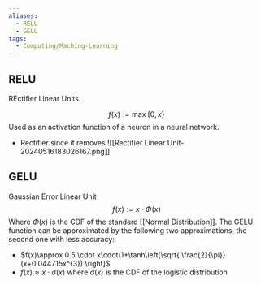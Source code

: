 ```yaml
---
aliases:
  - RELU
  - GELU
tags:
  - Computing/Maching-Learning
---
```

## RELU
REctifier Linear Units.

$$
f(x) :=  \max\{ 0,x \}
$$
Used as an activation function of a neuron in a neural network.
- Rectifier since it removes
![[Rectifier Linear Unit-20240516183026167.png]]
## GELU
Gaussian Error Linear Unit
$$
f(x):= x\cdot \Phi(x)
$$
Where $\Phi(x)$ is the CDF of the standard [[Normal Distribution]].
The GELU function can be approximated by the following two approximations, the second one with less accuracy:
- $f(x)\approx 0.5 \cdot x\cdot(1+\tanh\left[\sqrt{ \frac{2}{\pi}}(x+0.044715x^{3}) \right]$
- $f(x)\approx x \cdot\sigma(x)$ where $\sigma(x)$ is the CDF of the logistic distribution
